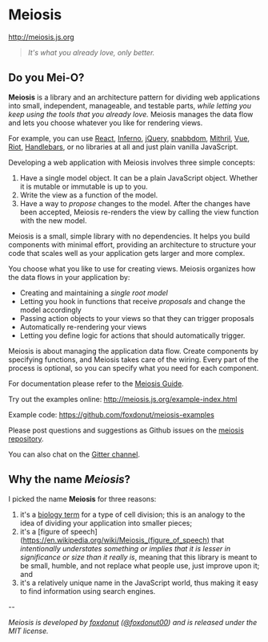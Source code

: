 # Meiosis

http://meiosis.js.org

> _It's what you already love, only better._

## Do you Mei-O?

**Meiosis** is a library and an architecture pattern for dividing web applications into small,
independent, manageable, and testable parts,
_while letting you keep using the tools that you already love._ Meiosis manages the data flow and
lets you choose whatever you like for rendering views.

For example, you can use [React](https://facebook.github.io/react/), [Inferno](https://github.com/trueadm/inferno),
[jQuery](http://jquery.com/), [snabbdom](https://github.com/paldepind/snabbdom), [Mithril](http://mithril.js.org),
[Vue](http://vuejs.org), [Riot](http://riotjs.com), [Handlebars](http://handlebarsjs.com),
or no libraries at all and just plain vanilla JavaScript.

Developing a web application with Meiosis involves three simple concepts:

1. Have a single model object. It can be a plain JavaScript object. Whether it is mutable or immutable is up to you.
2. Write the view as a function of the model.
3. Have a way to _propose_ changes to the model. After the changes have been accepted, Meiosis re-renders the view by
calling the view function with the new model.

Meiosis is a small, simple library with no dependencies. It helps you build components with minimal effort, providing
an architecture to structure your code that scales well as your application gets larger and more complex.

You choose what you like to use for creating views. Meiosis organizes how the data flows in your application by:

- Creating and maintaining a _single root model_
- Letting you hook in functions that receive _proposals_ and change the model accordingly
- Passing action objects to your views so that they can trigger proposals
- Automatically re-rendering your views
- Letting you define logic for actions that should automatically trigger.

Meiosis is about managing the application data flow. Create components by specifying functions, and Meiosis takes care of the wiring. Every part of the process is optional, so you can specify what you need for each component.

For documentation please refer to the [Meiosis Guide](https://www.gitbook.com/book/foxdonut/meiosis-guide/).

Try out the examples online: http://meiosis.js.org/example-index.html

Example code: https://github.com/foxdonut/meiosis-examples

Please post questions and suggestions as Github issues on the [meiosis repository](https://github.com/foxdonut/meiosis).

You can also chat on the [Gitter channel](https://gitter.im/foxdonut/meiosis).

## Why the name _Meiosis_?

I picked the name **Meiosis** for three reasons:

1. it's a [biology term](http://en.wikipedia.org/wiki/Meiosis) for a type of cell division; this is
an analogy to the idea of dividing your application into smaller pieces;
2. it's a [figure of speech](https://en.wikipedia.org/wiki/Meiosis_(figure_of_speech) that
_intentionally understates something or implies that it is lesser in significance or size than it
really is_, meaning that this library is meant to be small, humble, and not replace what people use,
just improve upon it; and
3. it's a relatively unique name in the JavaScript world, thus making it easy to find information
using search engines.

--

_Meiosis is developed by [foxdonut](https://github.com/foxdonut)
([@foxdonut00](http://twitter.com/foxdonut00)) and is released under the MIT license._
